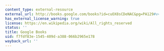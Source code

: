 ```yaml
---
content_type: external-resource
external_url: http://books.google.com/books?id=cuOX8sCDeNAC&pg=PA129#v=onepage
has_external_license_warning: true
license: https://en.wikipedia.org/wiki/All_rights_reserved
status: ''
title: Google Books
uid: f7fdf83e-1545-409d-a388-066b2965e178
wayback_url: ''
---
```

